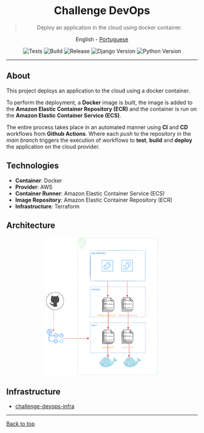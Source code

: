 <a id="top"></a>

<div align="center">

  # Challenge DevOps

  > Deploy an application in the cloud using docker container.

  <a>English</a> -
  <a href="./README.md">Portuguese</a>

</div>

<div align="center" >

  ![Tests](https://img.shields.io/github/actions/workflow/status/jeff-pedro/challenge-devops-app/deployment.yml?branch=main&style=flat-square&label=test)
  ![Build](https://img.shields.io/github/actions/workflow/status/jeff-pedro/challenge-devops-app/ecs.yml?branch=main&style=flat-square)
  ![Release](https://img.shields.io/github/v/release/jeff-pedro/challenge-devops-app?display_name=tag&include_prereleases&style=flat-square)
  ![Django Version](https://img.shields.io/badge/Django-3.1.5-blueviolet?style=flat-square&logo=django)
  ![Python Version](https://img.shields.io/pypi/pyversions/Django?style=flat-square&logo=python&color=orange)
 
 
</div>

---

## About
This project deploys an application to the cloud using a docker container.

To perform the deployment, a **Docker** image is built, the image is added to the **Amazon Elastic Container Repository (ECR)** and the container is run on the **Amazon Elastic Container Service (ECS)**.

The entire process takes place in an automated manner using **CI** and **CD** workflows from **Github Actions**. Where each _push_ to the repository in the _main branch_ triggers the execution of workflows to **test**, **build** and **deploy** the application on the cloud provider.


## Technologies
- **Container**: Docker
- **Provider**: AWS
- **Container Runner**: Amazon Elastic Container Service (ECS)
- **Image Repository**: Amazon Elastic Container Repository (ECR)
- **Infrastructure**: Terraform


## Architecture
<div align="center" >

  <img src="/docs/img/architecture.svg" width="300" align="center"/>

</div>

## Infrastructure
- [challenge-devops-infra](https://github.com/jeff-pedro/challenge-devops-infra)


---
[Back to top](#top)
